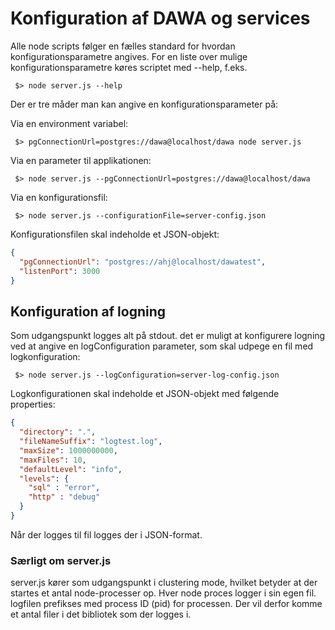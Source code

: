 # Konfiguration af DAWA og services
Alle node scripts følger en fælles standard for hvordan konfigurationsparametre angives.
For en liste over mulige konfigurationsparametre køres scriptet med --help, f.eks.
```
 $> node server.js --help
```

Der er tre måder man kan angive en konfigurationsparameter på:

Via en environment variabel:

```
 $> pgConnectionUrl=postgres://dawa@localhost/dawa node server.js
```

Via en parameter til applikationen:

```
 $> node server.js --pgConnectionUrl=postgres://dawa@localhost/dawa
```

Via en konfigurationsfil:

```
 $> node server.js --configurationFile=server-config.json
```

Konfigurationsfilen skal indeholde et JSON-objekt:

```json
{
  "pgConnectionUrl": "postgres://ahj@localhost/dawatest",
  "listenPort": 3000
}
```

## Konfiguration af logning
Som udgangspunkt logges alt på stdout. det er muligt at konfigurere logning ved at angive en logConfiguration parameter, som skal
udpege en fil med logkonfiguration:

```
 $> node server.js --logConfiguration=server-log-config.json
```

Logkonfigurationen skal indeholde et JSON-objekt med følgende properties:

```json
{
  "directory": ".",
  "fileNameSuffix": "logtest.log",
  "maxSize": 1000000000,
  "maxFiles": 10,
  "defaultLevel": "info",
  "levels": {
    "sql" : "error",
    "http" : "debug"
  }
}
```

Når der logges til fil logges der i JSON-format.

### Særligt om server.js
server.js kører som udgangspunkt i clustering mode, hvilket betyder at der startes et antal node-processer op. Hver node
proces logger i sin egen fil. logfilen prefikses med process ID (pid) for processen. Der vil derfor komme et antal filer i det bibliotek
som der logges i.